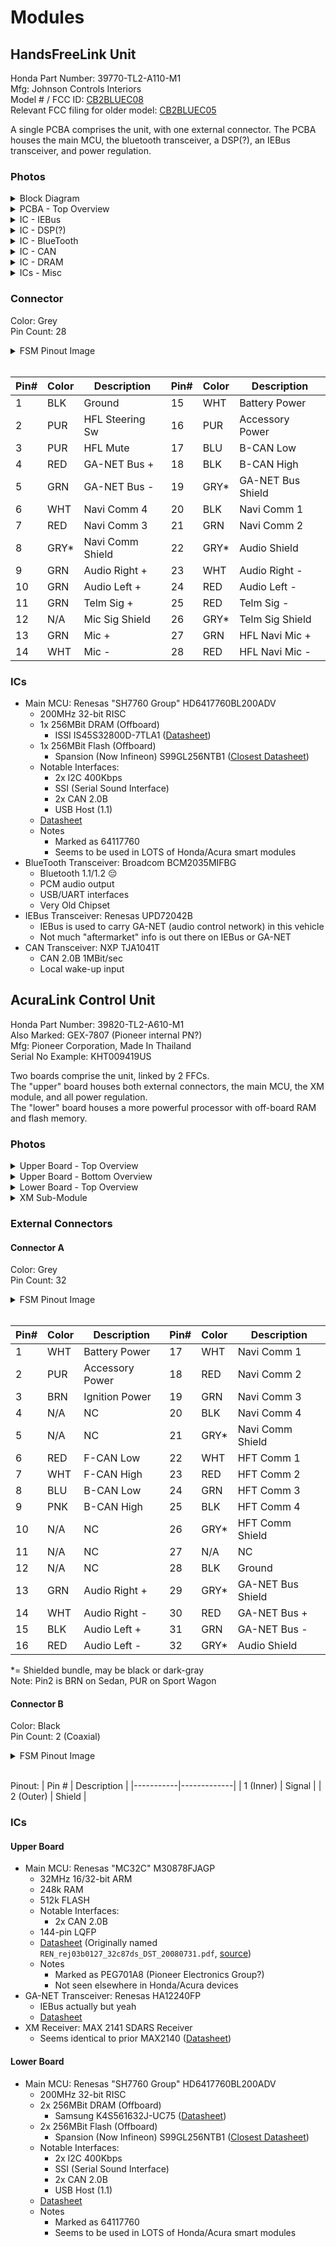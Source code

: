 # Modules

## HandsFreeLink Unit
Honda Part Number: 39770-TL2-A110-M1  
Mfg: Johnson Controls Interiors  
Model # / FCC ID: [CB2BLUEC08](https://fcc.report/FCC-ID/CB2BLUEC08)  
Relevant FCC filing for older model: [CB2BLUEC05](https://fcc.report/FCC-ID/CB2BLUEC05)  

A single PCBA comprises the unit, with one external connector.
The PCBA houses the main MCU, the bluetooth transceiver, a DSP(?), an IEBus transceiver, and power regulation.  
### Photos
<details>
<summary>Block Diagram</summary>  
<image src="images/handsfreelink/HFL_Block_Diagram.png" alt="HFL Block Diagram">
</details>

<details>
<summary>PCBA - Top Overview</summary>  
<image src="images/handsfreelink/HFL_PCBA_Top1.bmp" alt="PCBA Top Overview">
</details>

<details>
<summary>IC - IEBus</summary>  
<image src="images/handsfreelink/HFL_IC_IEBus.bmp" alt="IEBus IC">
</details>

<details>
<summary>IC - DSP(?)</summary>  
<image src="images/handsfreelink/HFL_IC_DSP.bmp" alt="DSP IC">
</details>

<details>
<summary>IC - BlueTooth</summary>  
<image src="images/handsfreelink/HFL_IC_BT.bmp" alt="BlueTooth IC">
</details>

<details>
<summary>IC - CAN</summary>  
<image src="images/handsfreelink/HFL_IC_CAN.bmp" alt="CAN IC">
</details>

<details>
<summary>IC - DRAM</summary>  
<image src="images/handsfreelink/HFL_IC_DRAM.bmp" alt="DRAM IC">
</details>

<details>
<summary>ICs - Misc</summary>  
<image src="images/handsfreelink/HFL_ICs_Misc1.bmp" alt="Misc ICs - 1">
<image src="images/handsfreelink/HFL_ICs_Misc2.bmp" alt="Misc ICs - 2">
<image src="images/handsfreelink/HFL_ICs_Misc3.bmp" alt="Misc ICs - 3">
</details>

### Connector
Color: Grey  
Pin Count: 28  

<details>
<summary>FSM Pinout Image</summary>  
<image src="images/handsfreelink/HFL_Connector.png" alt="FSM Pinout">
</details><br>

| Pin# | Color | Description      | Pin# | Color | Description       |
|------|-------|------------------|------|-------|-------------------|
| 1    | BLK   | Ground           | 15   | WHT   | Battery Power     |
| 2    | PUR   | HFL Steering Sw  | 16   | PUR   | Accessory Power   |
| 3    | PUR   | HFL Mute         | 17   | BLU   | B-CAN Low         |
| 4    | RED   | GA-NET Bus +     | 18   | BLK   | B-CAN High        |
| 5    | GRN   | GA-NET Bus -     | 19   | GRY*  | GA-NET Bus Shield |
| 6    | WHT   | Navi Comm 4      | 20   | BLK   | Navi Comm 1       |
| 7    | RED   | Navi Comm 3      | 21   | GRN   | Navi Comm 2       |
| 8    | GRY*  | Navi Comm Shield | 22   | GRY*  | Audio Shield      |
| 9    | GRN   | Audio Right +    | 23   | WHT   | Audio Right -     |
| 10   | GRN   | Audio Left +     | 24   | RED   | Audio Left -      |
| 11   | GRN   | Telm Sig +       | 25   | RED   | Telm Sig -        |
| 12   | N/A   | Mic Sig Shield   | 26   | GRY*  | Telm Sig Shield   |
| 13   | GRN   | Mic +            | 27   | GRN   | HFL Navi Mic +    |
| 14   | WHT   | Mic -            | 28   | RED   | HFL Navi Mic -    |

### ICs
[comment]: <> (todo: move common IC to separate page?)
 - Main MCU: Renesas "SH7760 Group" HD6417760BL200ADV
	- 200MHz 32-bit RISC
	- 1x 256MBit DRAM (Offboard)
		- ISSI IS45S32800D-7TLA1 ([Datasheet](datasheets/ISSI_IS45S32800D_DRAM.pdf))
	- 1x 256MBit Flash (Offboard)
		- Spansion (Now Infineon) S99GL256NTB1 ([Closest Datasheet](datasheets/Infineon_S29GL_Flash.pdf))
	- Notable Interfaces:
		- 2x I2C 400Kbps
		- SSI (Serial Sound Interface)
		- 2x CAN 2.0B
		- USB Host (1.1)
	- [Datasheet](datasheets/Renesas_SH7760Series_MCU.pdf.pdf)
	- Notes
		- Marked as 64117760
		- Seems to be used in LOTS of Honda/Acura smart modules
 - BlueTooth Transceiver: Broadcom BCM2035MIFBG
	- Bluetooth 1.1/1.2 😔
	- PCM audio output
	- USB/UART interfaces
	- Very Old Chipset
 - IEBus Transceiver: Renesas UPD72042B
	- IEBus is used to carry GA-NET (audio control network) in this vehicle 
	- Not much "aftermarket" info is out there on IEBus or GA-NET
 - CAN Transceiver: NXP TJA1041T
	- CAN 2.0B 1MBit/sec
	- Local wake-up input

## AcuraLink Control Unit
Honda Part Number: 39820-TL2-A610-M1  
Also Marked: GEX-7807 (Pioneer internal PN?)  
Mfg: Pioneer Corporation, Made In Thailand  
Serial No Example: KHT009419US  

Two boards comprise the unit, linked by 2 FFCs.  
The "upper" board houses both external connectors, the main MCU, the XM module, and all power regulation.  
The "lower" board houses a more powerful processor with off-board RAM and flash memory.
### Photos

<details>
<summary>Upper Board - Top Overview</summary>  
<image src="images/acuralink/ALM_UpperBoard_Top1.bmp" alt="Upper Board Top Overview">
</details>

<details>
<summary>Upper Board - Bottom Overview</summary>  
<image src="images/acuralink/ALM_UpperBoard_Bot1.bmp" alt="Upper Board Bottom Overview">
</details>

<details>
<summary>Lower Board - Top Overview</summary>  
<image src="images/acuralink/ALM_LowerBoard_Top1.bmp" alt="Lower Board Top Overview">
</details>

<details>
<summary>XM Sub-Module</summary>  
<image src="images/acuralink/ALM_XMModule_Chips.bmp" alt="XM Module Chips">
</details>

### External Connectors
#### Connector A
Color: Grey  
Pin Count: 32  

<details>
<summary>FSM Pinout Image</summary>  
<image src="images/acuralink/ALM_Connector_A.png" alt="FSM Pinout">
</details><br>

| Pin# | Color | Description     | Pin# | Color | Description       |
|------|-------|-----------------|------|-------|-------------------|
| 1    | WHT   | Battery Power   | 17   | WHT   | Navi Comm 1       |
| 2    | PUR   | Accessory Power | 18   | RED   | Navi Comm 2       |
| 3    | BRN   | Ignition Power  | 19   | GRN   | Navi Comm 3       |
| 4    | N/A   | NC              | 20   | BLK   | Navi Comm 4       |
| 5    | N/A   | NC              | 21   | GRY*  | Navi Comm Shield  |
| 6    | RED   | F-CAN Low       | 22   | WHT   | HFT Comm 1        |
| 7    | WHT   | F-CAN High      | 23   | RED   | HFT Comm 2        |
| 8    | BLU   | B-CAN Low       | 24   | GRN   | HFT Comm 3        |
| 9    | PNK   | B-CAN High      | 25   | BLK   | HFT Comm 4        |
| 10   | N/A   | NC              | 26   | GRY*  | HFT Comm Shield   |
| 11   | N/A   | NC              | 27   | N/A   | NC                |
| 12   | N/A   | NC              | 28   | BLK   | Ground            |
| 13   | GRN   | Audio Right +   | 29   | GRY*  | GA-NET Bus Shield |
| 14   | WHT   | Audio Right -   | 30   | RED   | GA-NET Bus +      |
| 15   | BLK   | Audio Left +    | 31   | GRN   | GA-NET Bus -      |
| 16   | RED   | Audio Left -    | 32   | GRY*  | Audio Shield      |

<p>*= Shielded bundle, may be black or dark-gray<br>
Note: Pin2 is BRN on Sedan, PUR on Sport Wagon</p>

####  Connector B
Color: Black  
Pin Count: 2 (Coaxial)  

<details>
<summary>FSM Pinout Image</summary>  
<image src="images/acuralink/ALM_Connector_B.png" alt="FSM Pinout">
</details><br>

Pinout:
| Pin #     | Description |
|-----------|-------------|
| 1 (Inner) | Signal      |
| 2 (Outer) | Shield      |
### ICs
#### Upper Board
- Main MCU: Renesas "MC32C" M30878FJAGP
	- 32MHz 16/32-bit ARM
	- 248k RAM
	- 512k FLASH
	- Notable Interfaces:
		- 2x CAN 2.0B
	- 144-pin LQFP
	- [Datasheet](datasheets/Renesas_M32Series_MCU.pdf) (Originally named `REN_rej03b0127_32c87ds_DST_20080731.pdf`, [source](https://www.renesas.com/us/en/document/dst/m32c87-group-m32c87-m32c87a-m32c87b-datasheet?language=en))
	- Notes
		- Marked as PEG701A8 (Pioneer Electronics Group?)
		- Not seen elsewhere in Honda/Acura devices
 - GA-NET Transceiver: Renesas HA12240FP
	- IEBus actually but yeah
	- [Datasheet](datasheets/Renesas_HA12240FP.pdf)
 - XM Receiver: MAX 2141 SDARS Receiver
	- Seems identical to prior MAX2140 ([Datasheet](datasheets/Maxim_MAX2140.PDF))
#### Lower Board
 - Main MCU: Renesas "SH7760 Group" HD6417760BL200ADV
	- 200MHz 32-bit RISC
	- 2x 256MBit DRAM (Offboard)
		- Samsung K4S561632J-UC75 ([Datasheet](datasheets/Samsung_K4S56_DRAM.pdf))
	- 2x 256MBit Flash (Offboard)
		- Spansion (Now Infineon) S99GL256NTB1 ([Closest Datasheet](datasheets/Infineon_S29GL_Flash.pdf))
	- Notable Interfaces:
		- 2x I2C 400Kbps
		- SSI (Serial Sound Interface)
		- 2x CAN 2.0B
		- USB Host (1.1)
	- [Datasheet](datasheets/Renesas_SH7760Series_MCU.pdf.pdf)
	- Notes
		- Marked as 64117760
		- Seems to be used in LOTS of Honda/Acura smart modules
